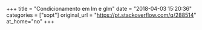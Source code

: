 +++
title = "Condicionamento em lm e glm"
date = "2018-04-03 15:20:36"
categories = ["sopt"]
original_url = "https://pt.stackoverflow.com/q/288514"
at_home="no"
+++

